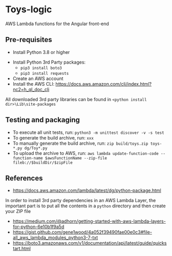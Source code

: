 Toys-logic
============
AWS Lambda functions for the Angular front-end

## Pre-requisites
- Install Python 3.8 or higher
* Install Python 3rd Party packages:
  * `pip3 install boto3`
  * `pip3 install requests`
* Create an AWS account
* Install the AWS CLI: https://docs.aws.amazon.com/cli/index.html?nc2=h_ql_doc_cli

All downloaded 3rd party libraries can be found in `<python install dir>\Lib\site-packages`

## Testing and packaging
* To execute all unit tests, run: `python3 -m unittest discover -v -s test`
* To generate the build archive, run: `xxx`
* To manually generate the build archive, run: `zip build/toys.zip toys-*.py dg/Toy*.py`
* To upload the archive to AWS, run: `aws lambda update-function-code --function-name $awsFunctionName --zip-file fileb://$buildDir/$zipFile`

## References
* https://docs.aws.amazon.com/lambda/latest/dg/python-package.html

In order to install 3rd party dependencies in an AWS Lambda Layer, the important part is to
put all the contents in a `python` directory and then create your ZIP file

* https://medium.com/@adhorn/getting-started-with-aws-lambda-layers-for-python-6e10b1f9a5d
* https://gist.github.com/gene1wood/4a052f39490fae00e0c3#file-all_aws_lambda_modules_python3-7-txt
* https://boto3.amazonaws.com/v1/documentation/api/latest/guide/quickstart.html